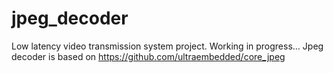 # jpeg_decoder
Low latency video transmission system project. Working in progress...
Jpeg decoder is based on https://github.com/ultraembedded/core_jpeg
